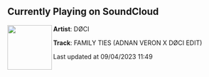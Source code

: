 ## Currently Playing on SoundCloud

[<img align="left" width="100" src="https://i1.sndcdn.com/artworks-TfPy6ecWdTZxscH6-Gu20Xg-t500x500.jpg">](https://soundcloud.com/dj_doci/family-ties-adnan-veron-x-doci-edit)

**Artist**: DØCI 

**Track**: FAMILY TIES (ADNAN VERON X DØCI EDIT)

Last updated at 09/04/2023 11:49
